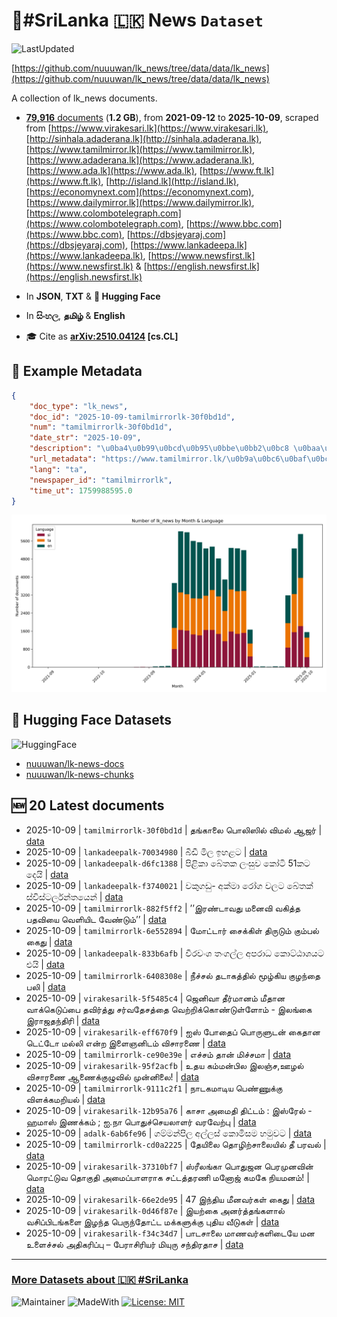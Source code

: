 # 📄#SriLanka 🇱🇰 News `Dataset`

![LastUpdated](https://img.shields.io/badge/last_updated-2025--10--09_11:17:46-green)

[https://github.com/nuuuwan/lk_news/tree/data/data/lk_news](https://github.com/nuuuwan/lk_news/tree/data/data/lk_news)

A collection of lk_news documents.

- [**79,916** documents](https://github.com/nuuuwan/lk_news/tree/data/data/lk_news) (**1.2 GB**), from **2021-09-12** to **2025-10-09**, scraped from [https://www.virakesari.lk](https://www.virakesari.lk), [http://sinhala.adaderana.lk](http://sinhala.adaderana.lk), [https://www.tamilmirror.lk](https://www.tamilmirror.lk), [https://www.adaderana.lk](https://www.adaderana.lk), [https://www.ada.lk](https://www.ada.lk), [https://www.ft.lk](https://www.ft.lk), [http://island.lk](http://island.lk), [https://economynext.com](https://economynext.com), [https://www.dailymirror.lk](https://www.dailymirror.lk), [https://www.colombotelegraph.com](https://www.colombotelegraph.com), [https://www.bbc.com](https://www.bbc.com), [https://dbsjeyaraj.com](https://dbsjeyaraj.com), [https://www.lankadeepa.lk](https://www.lankadeepa.lk), [https://www.newsfirst.lk](https://www.newsfirst.lk) & [https://english.newsfirst.lk](https://english.newsfirst.lk)

- In **JSON**, **TXT** & **🤗 Hugging Face**

- In **සිංහල**, **தமிழ்** & **English**

- 🎓 Cite as **[arXiv:2510.04124](https://arxiv.org/abs/2510.04124) [cs.CL]**

## 📝 Example Metadata

```json
{
    "doc_type": "lk_news",
    "doc_id": "2025-10-09-tamilmirrorlk-30f0bd1d",
    "num": "tamilmirrorlk-30f0bd1d",
    "date_str": "2025-10-09",
    "description": "\u0ba4\u0b99\u0bcd\u0b95\u0bbe\u0bb2\u0bc8 \u0baa\u0bca\u0bb2\u0bbf\u0bb8\u0bbf\u0bb2\u0bcd \u0bb5\u0bbf\u0bae\u0bb2\u0bcd \u0b86\u0b9c\u0bb0\u0bcd",
    "url_metadata": "https://www.tamilmirror.lk/\u0b9a\u0bc6\u0baf\u0bcd\u0ba4\u0bbf\u0b95\u0bb3\u0bcd/\u0ba4\u0b99\u0bcd\u0b95\u0bbe\u0bb2\u0bc8-\u0baa\u0bca\u0bb2\u0bbf\u0bb8\u0bbf\u0bb2\u0bcd-\u0bb5\u0bbf\u0bae\u0bb2\u0bcd-\u0b86\u0b9c\u0bb0\u0bcd/175-366011",
    "lang": "ta",
    "newspaper_id": "tamilmirrorlk",
    "time_ut": 1759988595.0
}
```

![Chart](https://raw.githubusercontent.com/nuuuwan/lk_news/refs/heads/data/data/lk_news/docs_by_month_and_lang.png)

## 🤗 Hugging Face Datasets

![HuggingFace](https://img.shields.io/badge/-HuggingFace-FDEE21?style=for-the-badge&logo=HuggingFace)

- [nuuuwan/lk-news-docs](https://huggingface.co/datasets/nuuuwan/lk-news-docs)
- [nuuuwan/lk-news-chunks](https://huggingface.co/datasets/nuuuwan/lk-news-chunks)

## 🆕 20 Latest documents

- 2025-10-09 | `tamilmirrorlk-30f0bd1d` | தங்காலை பொலிஸில் விமல் ஆஜர் | [data](https://github.com/nuuuwan/lk_news/tree/data/data/lk_news/2020s/2025/2025-10-09-tamilmirrorlk-30f0bd1d)
- 2025-10-09 | `lankadeepalk-70034980` | බීඩී මිල ඉහළට | [data](https://github.com/nuuuwan/lk_news/tree/data/data/lk_news/2020s/2025/2025-10-09-lankadeepalk-70034980)
- 2025-10-09 | `lankadeepalk-d6fc1388` | පිළිකා බේතක ලංසුව කෝටි 51කට දෙයි | [data](https://github.com/nuuuwan/lk_news/tree/data/data/lk_news/2020s/2025/2025-10-09-lankadeepalk-d6fc1388)
- 2025-10-09 | `lankadeepalk-f3740021` | වකුගඩු- අක්මා රෝග වලට බේතක් ස්විස්ටර්ලන්තයෙන් | [data](https://github.com/nuuuwan/lk_news/tree/data/data/lk_news/2020s/2025/2025-10-09-lankadeepalk-f3740021)
- 2025-10-09 | `tamilmirrorlk-882f5ff2` | ’’இரண்டாவது மனைவி வகித்த பதவியை வெளியிட வேண்டும்’’ | [data](https://github.com/nuuuwan/lk_news/tree/data/data/lk_news/2020s/2025/2025-10-09-tamilmirrorlk-882f5ff2)
- 2025-10-09 | `tamilmirrorlk-6e552894` | மோட்டார் சைக்கிள் திருடும் கும்பல் கைது | [data](https://github.com/nuuuwan/lk_news/tree/data/data/lk_news/2020s/2025/2025-10-09-tamilmirrorlk-6e552894)
- 2025-10-09 | `lankadeepalk-833b6afb` | වීරවංශ තංගල්ල අපරාධ කොට්ඨාශයට එයි | [data](https://github.com/nuuuwan/lk_news/tree/data/data/lk_news/2020s/2025/2025-10-09-lankadeepalk-833b6afb)
- 2025-10-09 | `tamilmirrorlk-6408308e` | நீச்சல் தடாகத்தில் மூழ்கிய குழந்தை பலி | [data](https://github.com/nuuuwan/lk_news/tree/data/data/lk_news/2020s/2025/2025-10-09-tamilmirrorlk-6408308e)
- 2025-10-09 | `virakesarilk-5f5485c4` | ஜெனிவா தீர்மானம் மீதான வாக்கெடுப்பை தவிர்த்து சர்வதேசத்தை வெற்றிக்கொண்டுள்ளோம் - இலங்கை இராஜதந்திரி | [data](https://github.com/nuuuwan/lk_news/tree/data/data/lk_news/2020s/2025/2025-10-09-virakesarilk-5f5485c4)
- 2025-10-09 | `virakesarilk-eff670f9` | ஐஸ் போதைப் பொருளுடன் கைதான டெட்டோ மல்லி   என்ற  இளைஞனிடம் விசாரணை | [data](https://github.com/nuuuwan/lk_news/tree/data/data/lk_news/2020s/2025/2025-10-09-virakesarilk-eff670f9)
- 2025-10-09 | `tamilmirrorlk-ce90e39e` | எச்சம் தான் மிச்சமா | [data](https://github.com/nuuuwan/lk_news/tree/data/data/lk_news/2020s/2025/2025-10-09-tamilmirrorlk-ce90e39e)
- 2025-10-09 | `virakesarilk-95f2acfb` | உதய கம்மன்பில இலஞ்ச,ஊழல் விசாரணை ஆணைக்குழுவில் முன்னிலை! | [data](https://github.com/nuuuwan/lk_news/tree/data/data/lk_news/2020s/2025/2025-10-09-virakesarilk-95f2acfb)
- 2025-10-09 | `tamilmirrorlk-9111c2f1` | நாடகமாடிய பெண்ணுக்கு விளக்கமறியல் | [data](https://github.com/nuuuwan/lk_news/tree/data/data/lk_news/2020s/2025/2025-10-09-tamilmirrorlk-9111c2f1)
- 2025-10-09 | `virakesarilk-12b95a76` | காசா அமைதி திட்டம் : இஸ்ரேல் - ஹமாஸ் இணக்கம் ; ஐ.நா பொதுச்செயலாளர் வரவேற்பு | [data](https://github.com/nuuuwan/lk_news/tree/data/data/lk_news/2020s/2025/2025-10-09-virakesarilk-12b95a76)
- 2025-10-09 | `adalk-6ab6fe96` | ගම්මන්පිල අල්ලස් කොමිසම හමුවට | [data](https://github.com/nuuuwan/lk_news/tree/data/data/lk_news/2020s/2025/2025-10-09-adalk-6ab6fe96)
- 2025-10-09 | `tamilmirrorlk-cd0a2225` | தேயிலை தொழிற்சாலையில் தீ பரவல் | [data](https://github.com/nuuuwan/lk_news/tree/data/data/lk_news/2020s/2025/2025-10-09-tamilmirrorlk-cd0a2225)
- 2025-10-09 | `virakesarilk-37310bf7` | ஸ்ரீலங்கா பொதுஜன பெரமுனவின் மொரட்டுவ தொகுதி அமைப்பாளராக சட்டத்தரணி மனோஜ் கமகே நியமனம்! | [data](https://github.com/nuuuwan/lk_news/tree/data/data/lk_news/2020s/2025/2025-10-09-virakesarilk-37310bf7)
- 2025-10-09 | `virakesarilk-66e2de95` | 47 இந்திய மீனவர்கள் கைது | [data](https://github.com/nuuuwan/lk_news/tree/data/data/lk_news/2020s/2025/2025-10-09-virakesarilk-66e2de95)
- 2025-10-09 | `virakesarilk-0d46f87e` | இயற்கை அனர்த்தங்களால் வசிப்பிடங்களை இழந்த பெருந்தோட்ட மக்களுக்கு புதிய வீடுகள் | [data](https://github.com/nuuuwan/lk_news/tree/data/data/lk_news/2020s/2025/2025-10-09-virakesarilk-0d46f87e)
- 2025-10-09 | `virakesarilk-f34c34d7` | பாடசாலை மாணவர்களிடையே மன உளைச்சல் அதிகரிப்பு – பேராசிரியர்  மியுரு சந்திரதாச | [data](https://github.com/nuuuwan/lk_news/tree/data/data/lk_news/2020s/2025/2025-10-09-virakesarilk-f34c34d7)

---

### [More Datasets about 🇱🇰 #SriLanka](https://github.com/nuuuwan/lk_datasets)

![Maintainer](https://img.shields.io/badge/maintainer-nuuuwan-red)
![MadeWith](https://img.shields.io/badge/made_with-python-blue)
[![License: MIT](https://img.shields.io/badge/License-MIT-yellow.svg)](https://opensource.org/licenses/MIT)
